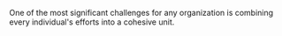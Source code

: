 One of the most significant challenges for any organization is combining every individual's efforts into a cohesive unit. 